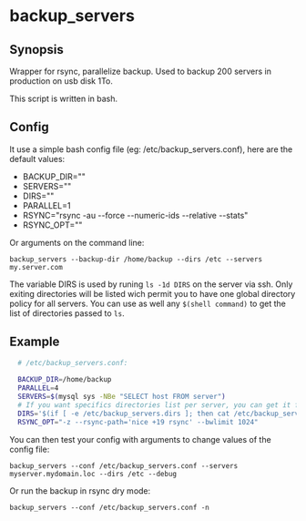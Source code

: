 backup_servers
=============

## Synopsis

Wrapper for rsync, parallelize backup. Used to backup 200 servers in production on usb disk 1To.

This script is written in bash.

## Config
It use a simple bash config file (eg: /etc/backup_servers.conf), here are the default values:

- BACKUP_DIR=""
- SERVERS=""
- DIRS=""
- PARALLEL=1
- RSYNC="rsync -au --force --numeric-ids --relative --stats"
- RSYNC_OPT=""

Or arguments on the command line:

  `backup_servers --backup-dir /home/backup --dirs /etc --servers my.server.com`
  
The variable DIRS is used by runing `ls -1d DIRS` on the server via ssh.
Only exiting directories will be listed wich permit you to have one global directory policy for all servers.
You can use as well any `$(shell command)` to get the list of directories passed to `ls`.

## Example

```bash
  # /etc/backup_servers.conf:
  
  BACKUP_DIR=/home/backup
  PARALLEL=4
  SERVERS=$(mysql sys -NBe "SELECT host FROM server")
  # If you want specifics directories list per server, you can get it from a file on the server
  DIRS='$(if [ -e /etc/backup_servers.dirs ]; then cat /etc/backup_servers.dirs; else echo "/etc /home"; fi)'
  RSYNC_OPT="-z --rsync-path='nice +19 rsync' --bwlimit 1024"

```
You can then test your config with arguments to change values of the config file:

  `backup_servers --conf /etc/backup_servers.conf --servers myserver.mydomain.loc --dirs /etc --debug`
  
Or run the backup in rsync dry mode:
  
  `backup_servers --conf /etc/backup_servers.conf -n`
  

